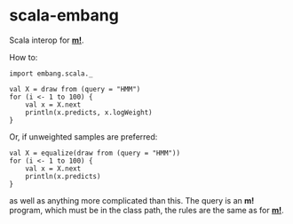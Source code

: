# scala-embang

Scala interop for [__m!__](https://bitbucket.org/dtolpin/embang).

How to:

    import embang.scala._
    
    val X = draw from (query = "HMM")
    for (i <- 1 to 100) {
        val x = X.next
        println(x.predicts, x.logWeight)
    }

Or, if unweighted samples are preferred:

    val X = equalize(draw from (query = "HMM"))
    for (i <- 1 to 100) {
        val x = X.next
        println(x.predicts)
    }

as well as anything more complicated than this. The query
is an __m!__ program, which must be in the class path, the
rules are the same as for [__m!__](https://bitbucket.org/dtolpin/embang).
